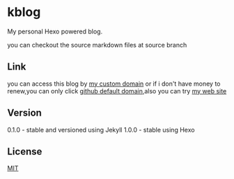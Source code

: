 # kblog

My personal Hexo powered blog.

you can checkout the source markdown files at source branch 

## Link

you can access this blog by [my custom domain](http://kangqingfei.cn) or if i don't have money to renew,you can only click [github default domain](http://kangqf.github.io),also you can try [my web site](https://www.kangqingfei.cn)

## Version

0.1.0 - stable and versioned using Jekyll
1.0.0 - stable using Hexo

## License

[MIT](http://opensource.org/licenses/MIT) 
